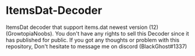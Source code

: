 # ItemsDat-Decoder
ItemsDat decoder that support items.dat newest version (12) (GrowtopiaNoobs). You don't have any rights to sell this Decoder since it has published for public. If you got any thoughts or problem with this repository, Don't hesitate to message me on discord (BlackGhost#1337)
